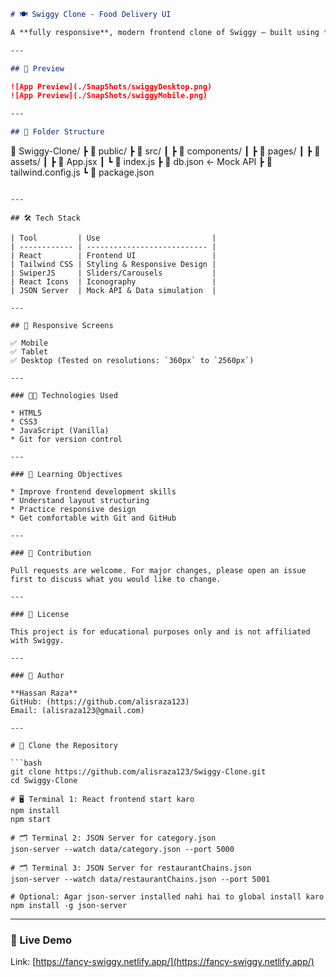 ```markdown
# 🍽️ Swiggy Clone - Food Delivery UI

A **fully responsive**, modern frontend clone of Swiggy — built using **React**, **Tailwind CSS**, **React Icons**, and **Swiper**. Data is served via a **mock API using JSON Server**.

---

## 📸 Preview

![App Preview](./SnapShots/swiggyDesktop.png)  
![App Preview](./SnapShots/swiggyMobile.png)

---

## 📁 Folder Structure

```

📆 Swiggy-Clone/
┣ 📁 public/
┣ 📁 src/
┃ ┣ 📁 components/
┃ ┣ 📁 pages/
┃ ┣ 📁 assets/
┃ ┣ 📄 App.jsx
┃ ┗ 📄 index.js
┣ 📄 db.json          ← Mock API
┣ 📄 tailwind.config.js
┗ 📄 package.json

````

---

## 🛠️ Tech Stack

| Tool         | Use                         |
| ------------ | --------------------------- |
| React        | Frontend UI                 |
| Tailwind CSS | Styling & Responsive Design |
| SwiperJS     | Sliders/Carousels           |
| React Icons  | Iconography                 |
| JSON Server  | Mock API & Data simulation  |

---

## 📱 Responsive Screens

✅ Mobile  
✅ Tablet  
✅ Desktop (Tested on resolutions: `360px` to `2560px`)

---

### 👨‍💻 Technologies Used

* HTML5  
* CSS3  
* JavaScript (Vanilla)  
* Git for version control

---

### 🧠 Learning Objectives

* Improve frontend development skills  
* Understand layout structuring  
* Practice responsive design  
* Get comfortable with Git and GitHub

---

### 🙌 Contribution

Pull requests are welcome. For major changes, please open an issue first to discuss what you would like to change.

---

### 📄 License

This project is for educational purposes only and is not affiliated with Swiggy.

---

### 🧑 Author

**Hassan Raza**  
GitHub: (https://github.com/alisraza123)  
Email: (alisraza123@gmail.com)  

---

# 📁 Clone the Repository

```bash
git clone https://github.com/alisraza123/Swiggy-Clone.git
cd Swiggy-Clone

# 🖥️ Terminal 1: React frontend start karo
npm install
npm start

# 🗂️ Terminal 2: JSON Server for category.json
json-server --watch data/category.json --port 5000

# 🗂️ Terminal 3: JSON Server for restaurantChains.json
json-server --watch data/restaurantChains.json --port 5001

# Optional: Agar json-server installed nahi hai to global install karo
npm install -g json-server
````

---

### 📲 Live Demo

Link: [https://fancy-swiggy.netlify.app/](https://fancy-swiggy.netlify.app/)

```
```
